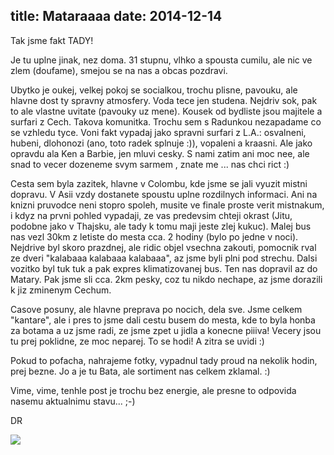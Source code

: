 title: Mataraaaa
date: 2014-12-14
---

Tak jsme fakt TADY!

Je tu uplne jinak, nez doma. 31 stupnu, vlhko a spousta cumilu, ale nic ve zlem (doufame), smejou se na nas a obcas pozdravi.

Ubytko je oukej, velkej pokoj se socialkou, trochu plisne, pavouku, ale hlavne dost ty spravny atmosfery. Voda tece jen studena. Nejdriv sok, pak to ale vlastne uvitate (pavouky uz mene). Kousek od bydliste jsou majitele a surfari z Cech. Takova komunitka. Trochu sem s Radunkou nezapadame co se vzhledu tyce. Voni fakt vypadaj jako spravni surfari z L.A.: osvalneni, hubeni, dlohonozi (ano, toto radek splnuje :)), vopaleni a kraasni. Ale jako opravdu ala Ken a Barbie, jen mluvi cesky. S nami zatim ani moc nee, ale snad to vecer dozeneme svym sarmem , znate me ... nas chci rict :)

Cesta sem byla zazitek, hlavne v Colombu, kde jsme se jali vyuzit mistni dopravu. V Asii vzdy dostanete spoustu uplne rozdilnych informaci. Ani na knizni pruvodce neni stopro spoleh, musite ve finale proste verit mistnakum, i kdyz na prvni pohled vypadaji, ze vas predevsim chteji okrast (Jitu, podobne jako v Thajsku, ale tady k tomu maji jeste zlej kukuc). Malej bus nas vezl 30km z letiste do mesta cca. 2 hodiny (bylo po jedne v noci). Nejdrive byl skoro prazdnej, ale ridic objel vsechna zakouti, pomocnik rval ze dveri "kalabaaa kalabaaa kalabaaa", az jsme byli plni pod strechu. Dalsi vozitko byl tuk tuk a pak expres klimatizovanej bus. Ten nas dopravil az do Matary. Pak jsme sli cca. 2km pesky, coz tu nikdo nechape, az jsme dorazili k jiz zminenym Cechum. 

Casove posuny, ale hlavne preprava po nocich, dela sve. Jsme celkem "kantare", ale i pres to jsme dali cestu busem do mesta, kde to byla honba za botama a uz jsme radi, ze jsme zpet u jidla a konecne piiiva! Vecery jsou tu prej poklidne, ze moc neparej. To se hodi! A zitra se uvidi :)

Pokud to pofacha, nahrajeme fotky, vypadnul tady proud na nekolik hodin, prej bezne. Jo a je tu Bata, ale sortiment nas celkem zklamal. :)

Vime, vime, tenhle post je trochu bez energie, ale presne to odpovida nasemu aktualnimu stavu... ;-)

DR

![](http://srilanka.podgorny.cz/gallery/original/20141214_135303_image.jpg)
